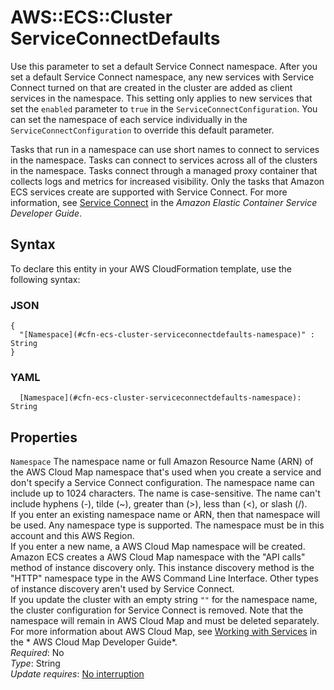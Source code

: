 # AWS::ECS::Cluster ServiceConnectDefaults<a name="aws-properties-ecs-cluster-serviceconnectdefaults"></a>

Use this parameter to set a default Service Connect namespace\. After you set a default Service Connect namespace, any new services with Service Connect turned on that are created in the cluster are added as client services in the namespace\. This setting only applies to new services that set the `enabled` parameter to `true` in the `ServiceConnectConfiguration`\. You can set the namespace of each service individually in the `ServiceConnectConfiguration` to override this default parameter\.

Tasks that run in a namespace can use short names to connect to services in the namespace\. Tasks can connect to services across all of the clusters in the namespace\. Tasks connect through a managed proxy container that collects logs and metrics for increased visibility\. Only the tasks that Amazon ECS services create are supported with Service Connect\. For more information, see [Service Connect](https://docs.aws.amazon.com/AmazonECS/latest/developerguide/service-connect.html) in the *Amazon Elastic Container Service Developer Guide*\.

## Syntax<a name="aws-properties-ecs-cluster-serviceconnectdefaults-syntax"></a>

To declare this entity in your AWS CloudFormation template, use the following syntax:

### JSON<a name="aws-properties-ecs-cluster-serviceconnectdefaults-syntax.json"></a>

```
{
  "[Namespace](#cfn-ecs-cluster-serviceconnectdefaults-namespace)" : String
}
```

### YAML<a name="aws-properties-ecs-cluster-serviceconnectdefaults-syntax.yaml"></a>

```
  [Namespace](#cfn-ecs-cluster-serviceconnectdefaults-namespace): String
```

## Properties<a name="aws-properties-ecs-cluster-serviceconnectdefaults-properties"></a>

`Namespace`  <a name="cfn-ecs-cluster-serviceconnectdefaults-namespace"></a>
The namespace name or full Amazon Resource Name \(ARN\) of the AWS Cloud Map namespace that's used when you create a service and don't specify a Service Connect configuration\. The namespace name can include up to 1024 characters\. The name is case\-sensitive\. The name can't include hyphens \(\-\), tilde \(\~\), greater than \(>\), less than \(<\), or slash \(/\)\.  
If you enter an existing namespace name or ARN, then that namespace will be used\. Any namespace type is supported\. The namespace must be in this account and this AWS Region\.  
If you enter a new name, a AWS Cloud Map namespace will be created\. Amazon ECS creates a AWS Cloud Map namespace with the "API calls" method of instance discovery only\. This instance discovery method is the "HTTP" namespace type in the AWS Command Line Interface\. Other types of instance discovery aren't used by Service Connect\.  
If you update the cluster with an empty string `""` for the namespace name, the cluster configuration for Service Connect is removed\. Note that the namespace will remain in AWS Cloud Map and must be deleted separately\.  
For more information about AWS Cloud Map, see [Working with Services](https://docs.aws.amazon.com/cloud-map/latest/dg/working-with-services.html) in the * AWS Cloud Map Developer Guide*\.  
*Required*: No  
*Type*: String  
*Update requires*: [No interruption](https://docs.aws.amazon.com/AWSCloudFormation/latest/UserGuide/using-cfn-updating-stacks-update-behaviors.html#update-no-interrupt)